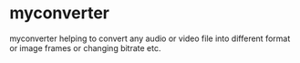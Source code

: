 # myconverter
myconverter helping to convert any audio or video file into different format or image frames or changing bitrate etc.
